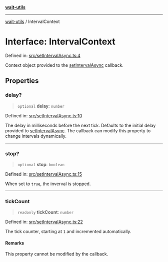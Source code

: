 [**wait-utils**](../README.md)

***

[wait-utils](../globals.md) / IntervalContext

# Interface: IntervalContext

Defined in: [src/setIntervalAsync.ts:4](https://github.com/havelessbemore/wait-utils/blob/94ef6d42235298b430e9e2477787e6cf7d01d527/src/setIntervalAsync.ts#L4)

Context object provided to the [setIntervalAsync](../functions/setIntervalAsync.md) callback.

## Properties

### delay?

> `optional` **delay**: `number`

Defined in: [src/setIntervalAsync.ts:10](https://github.com/havelessbemore/wait-utils/blob/94ef6d42235298b430e9e2477787e6cf7d01d527/src/setIntervalAsync.ts#L10)

The delay in milliseconds before the next tick.
Defaults to the initial delay provided to [setIntervalAsync](../functions/setIntervalAsync.md).
The callback can modify this property to change intervals dynamically.

***

### stop?

> `optional` **stop**: `boolean`

Defined in: [src/setIntervalAsync.ts:15](https://github.com/havelessbemore/wait-utils/blob/94ef6d42235298b430e9e2477787e6cf7d01d527/src/setIntervalAsync.ts#L15)

When set to `true`, the inverval is stopped.

***

### tickCount

> `readonly` **tickCount**: `number`

Defined in: [src/setIntervalAsync.ts:22](https://github.com/havelessbemore/wait-utils/blob/94ef6d42235298b430e9e2477787e6cf7d01d527/src/setIntervalAsync.ts#L22)

The tick counter, starting at `1` and incremented automatically.

#### Remarks

This property cannot be modified by the callback.
